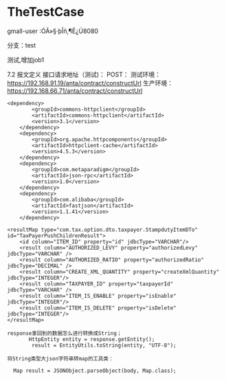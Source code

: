# TheTestCase


gmall-user :ÓÃ»§·þÎñ,¶Ë¿Ú8080

分支：test

测试,增加job1



7.2 报文定义
接口请求地址（测试)：
POST： 
测试环境：https://192.168.91.19/anta/contract/constructUrl
生产环境：https://192.168.66.71/anta/contract/constructUrl



	<dependency>
			<groupId>commons-httpclient</groupId>
			<artifactId>commons-httpclient</artifactId>
			<version>3.1</version>
		</dependency>
		<dependency>
			<groupId>org.apache.httpcomponents</groupId>
			<artifactId>httpclient-cache</artifactId>
			<version>4.5.3</version>
		</dependency>
		<dependency>
			<groupId>com.metaparadigm</groupId>
			<artifactId>json-rpc</artifactId>
			<version>1.0</version>
		</dependency>
		<dependency>
			<groupId>com.alibaba</groupId>
			<artifactId>fastjson</artifactId>
			<version>1.1.41</version>
		</dependency>








<resultMap type="com.tax.option.dto.taxpayer.TaxpayerPushCustDTo" id="TaxPayerPushResult">
        <id column="ID" property="id" jdbcType="VARCHAR"/>
        <result column="IS_ENABLE" property="isEnable" jdbcType="INTEGER"/>
        <result column="IS_DELETE" property="isDelete" jdbcType="INTEGER"/>
        <result column="TAXPAYER_NO" property="taxpayerNo" jdbcType="VARCHAR"/>
        <result column="TAXPAYER_NAME" property="taxpayerName" jdbcType="VARCHAR"/>
        <result column="CORPORATE_HIERARCHY" property="corporateHierarchy" jdbcType="INTEGER"/>
        <result column="REGISTER_PROVINCE" property="registerProvince" jdbcType="VARCHAR"/>
        <result column="REGISTER_CITY" property="registerCity" jdbcType="VARCHAR"/>
        <result column="REGISTER_DISTRICT" property="registerDistrict" jdbcType="VARCHAR"/>
        <result column="ACCOUNTING_TYPE" property="accountingType" jdbcType="INTEGER"/>
        <result column="REGISTER_POSTAL_CODE" property="registerPostalCode" jdbcType="VARCHAR"/>
        <result column="VAT_TAXPAYER_IDENTITY" property="vatTaxpayerIdentity" jdbcType="INTEGER"/>
        <collection  property="stampdutyItemDTo"   javaType="java.util.List"   resultMap="TaxPayerPushChildrenResult" />
    </resultMap>

    <resultMap type="com.tax.option.dto.taxpayer.StampdutyItemDTo" id="TaxPayerPushChildrenResult">
        <id column="ITEM_ID" property="id" jdbcType="VARCHAR"/>
        <result column="AUTHORIZED_LEVY" property="authorizedLevy" jdbcType="VARCHAR" />
        <result column="AUTHORIZED_RATIO" property="authorizedRatio" jdbcType="DECIMAL" />
        <result column="CREATE_XML_QUANTITY" property="createXmlQuantity" jdbcType="INTEGER"/>
        <result column="TAXPAYER_ID" property="taxpayerId" jdbcType="VARCHAR" />
        <result column="ITEM_IS_ENABLE" property="isEnable" jdbcType="INTEGER"/>
        <result column="ITEM_IS_DELETE" property="isDelete" jdbcType="INTEGER"/>
    </resultMap>
    
    response拿回到的数据怎么进行转换成String；
           HttpEntity entity = response.getEntity();
            result = EntityUtils.toString(entity, "UTF-8");
    
    将String类型大json字符串转map的工具类：
    
      Map result = JSONObject.parseObject(body, Map.class);
    

